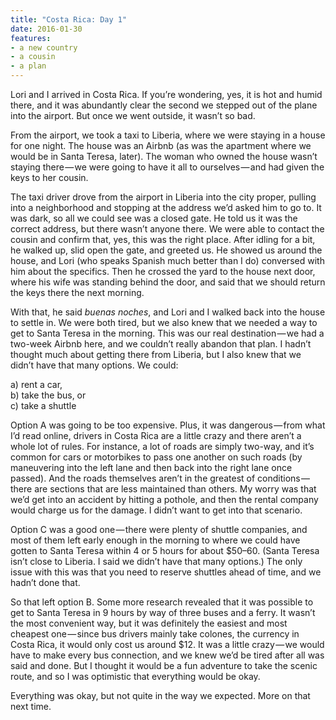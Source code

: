 ```yaml
---
title: "Costa Rica: Day 1"
date: 2016-01-30
features:
- a new country
- a cousin
- a plan
---
```


Lori and I arrived in Costa Rica. If you’re wondering, yes, it is hot and humid
there, and it was abundantly clear the second we stepped out of the plane into
the airport. But once we went outside, it wasn’t so bad.

From the airport, we took a taxi to Liberia, where we were staying in a house
for one night. The house was an Airbnb (as was the apartment where we would be
in Santa Teresa, later). The woman who owned the house wasn’t staying there — we
were going to have it all to ourselves — and had given the keys to her cousin.

The taxi driver drove from the airport in Liberia into the city proper, pulling
into a neighborhood and stopping at the address we’d asked him to go to. It was
dark, so all we could see was a closed gate. He told us it was the correct
address, but there wasn’t anyone there. We were able to contact the cousin and
confirm that, yes, this was the right place. After idling for a bit, he walked
up, slid open the gate, and greeted us. He showed us around the house, and Lori
(who speaks Spanish much better than I do) conversed with him about the
specifics. Then he crossed the yard to the house next door, where his wife was
standing behind the door, and said that we should return the keys there the next
morning.

With that, he said *buenas noches*, and Lori and I walked back into the house to
settle in. We were both tired, but we also knew that we needed a way to get to
Santa Teresa in the morning. This was our real destination — we had a two-week
Airbnb here, and we couldn’t really abandon that plan. I hadn’t thought much
about getting there from Liberia, but I also knew that we didn’t have that many
options. We could:

a) rent a car,  
b) take the bus, or  
c) take a shuttle

Option A was going to be too expensive. Plus, it was dangerous — from what I’d
read online, drivers in Costa Rica are a little crazy and there aren’t a whole
lot of rules. For instance, a lot of roads are simply two-way, and it’s common
for cars or motorbikes to pass one another on such roads (by maneuvering into
the left lane and then back into the right lane once passed). And the roads
themselves aren’t in the greatest of conditions — there are sections that are
less maintained than others. My worry was that we’d get into an accident by
hitting a pothole, and then the rental company would charge us for the damage. I
didn’t want to get into that scenario.

Option C was a good one — there were plenty of shuttle companies, and most of
them left early enough in the morning to where we could have gotten to Santa
Teresa within 4 or 5 hours for about $50–60. (Santa Teresa isn’t close to
Liberia. I said we didn’t have that many options.) The only issue with this was
that you need to reserve shuttles ahead of time, and we hadn’t done that.

So that left option B. Some more research revealed that it was possible to get
to Santa Teresa in 9 hours by way of three buses and a ferry. It wasn’t the most
convenient way, but it was definitely the easiest and most cheapest one — since
bus drivers mainly take colones, the currency in Costa Rica, it would only cost
us around $12. It was a little crazy — we would have to make every bus
connection, and we knew we’d be tired after all was said and done. But I thought
it would be a fun adventure to take the scenic route, and so I was optimistic
that everything would be okay.

Everything was okay, but not quite in the way we expected. More on that next
time.
